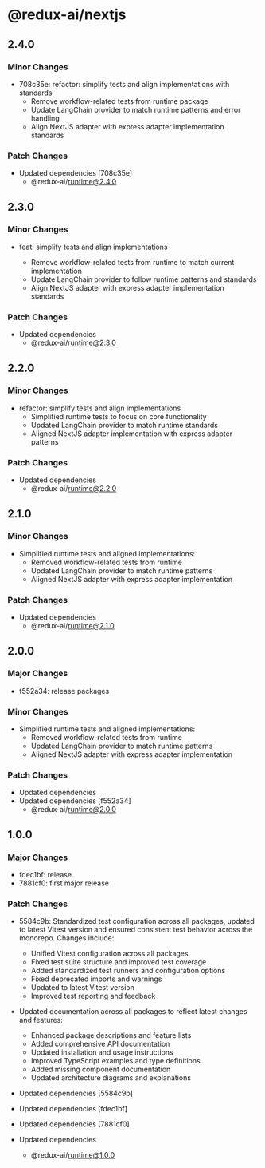 # @redux-ai/nextjs

## 2.4.0

### Minor Changes

- 708c35e: refactor: simplify tests and align implementations with standards
  - Remove workflow-related tests from runtime package
  - Update LangChain provider to match runtime patterns and error handling
  - Align NextJS adapter with express adapter implementation standards

### Patch Changes

- Updated dependencies [708c35e]
  - @redux-ai/runtime@2.4.0

## 2.3.0

### Minor Changes

- feat: simplify tests and align implementations

  - Remove workflow-related tests from runtime to match current implementation
  - Update LangChain provider to follow runtime patterns and standards
  - Align NextJS adapter with express adapter implementation standards

### Patch Changes

- Updated dependencies
  - @redux-ai/runtime@2.3.0

## 2.2.0

### Minor Changes

- refactor: simplify tests and align implementations
  - Simplified runtime tests to focus on core functionality
  - Updated LangChain provider to match runtime standards
  - Aligned NextJS adapter implementation with express adapter patterns

### Patch Changes

- Updated dependencies
  - @redux-ai/runtime@2.2.0

## 2.1.0

### Minor Changes

- Simplified runtime tests and aligned implementations:
  - Removed workflow-related tests from runtime
  - Updated LangChain provider to match runtime patterns
  - Aligned NextJS adapter with express adapter implementation

### Patch Changes

- Updated dependencies
  - @redux-ai/runtime@2.1.0

## 2.0.0

### Major Changes

- f552a34: release packages

### Minor Changes

- Simplified runtime tests and aligned implementations:
  - Removed workflow-related tests from runtime
  - Updated LangChain provider to match runtime patterns
  - Aligned NextJS adapter with express adapter implementation

### Patch Changes

- Updated dependencies
- Updated dependencies [f552a34]
  - @redux-ai/runtime@2.0.0

## 1.0.0

### Major Changes

- fdec1bf: release
- 7881cf0: first major release

### Patch Changes

- 5584c9b: Standardized test configuration across all packages, updated to latest Vitest version and ensured consistent test behavior across the monorepo. Changes include:

  - Unified Vitest configuration across all packages
  - Fixed test suite structure and improved test coverage
  - Added standardized test runners and configuration options
  - Fixed deprecated imports and warnings
  - Updated to latest Vitest version
  - Improved test reporting and feedback

- Updated documentation across all packages to reflect latest changes and features:
  - Enhanced package descriptions and feature lists
  - Added comprehensive API documentation
  - Updated installation and usage instructions
  - Improved TypeScript examples and type definitions
  - Added missing component documentation
  - Updated architecture diagrams and explanations
- Updated dependencies [5584c9b]
- Updated dependencies [fdec1bf]
- Updated dependencies [7881cf0]
- Updated dependencies
  - @redux-ai/runtime@1.0.0
